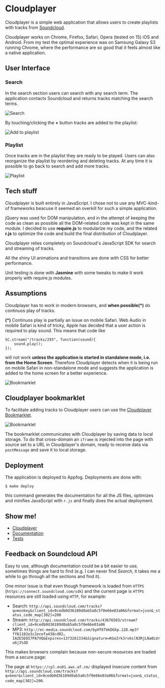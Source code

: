 # Cloudplayer

Cloudplayer is a simple web application that allows users to create playlists with tracks from [Soundcloud](https://soundcloud.com).

Cloudplayer works on Chrome, Firefox, Safari, Opera (tested on 15) iOS and Android. From my test the optimal experience was on Samsung Galaxy S3 running Chrome, where the performance are so good that it feels almost like a native application.

## User Interface

### Search

In the search section users can search with any search term. The application contacts Soundcloud and returns tracks matching the search terms.

![Search](https://raw.github.com/mmarcon/cloudplayer/master/screenshots/search.png)

By touching/clicking the **+** button tracks are added to the playlist:

![Add to playlist](https://raw.github.com/mmarcon/cloudplayer/master/screenshots/addtoplaylist.png)

### Playlist

Once tracks are in the playlist they are ready to be played. Users can also reorganize the playlist by reordering and deleting tracks. At any time it is possible to go back to search and add more tracks.

![Playlist](https://raw.github.com/mmarcon/cloudplayer/master/screenshots/playlist.png)


## Tech stuff

Cloudplayer is built entirely in JavaScript. I chose not to use any MVC-kind-of frameworks beacuse it seemed an overkill for such a simple application.

jQuery was used for DOM manipulation, and in the attempt of keeping the code as clean as possible all the DOM-related code was kept in the same module. I decided to use **require.js** to modularize my code, and the related **r.js** to optimize the code and build the final distribution of Cloudplayer.

Cloudplayer relies completely on Soundcloud's JavaScript SDK for search and streaming of tracks.

All the shiny UI animations and transitions are done with CSS for better performance.

Unit testing is done with **Jasmine** with some tweaks to make it work properly with require.js modules.

## Assumptions

Cloudplayer has to work in modern browsers, and **when possible(*)** do continuos play of tracks.

**(*)** Continuos play is partially an issue on mobile Safari. Web Audio in mobile Safari is kind of tricky, Apple has decided that a user action is required to play sound. This means that code like

	SC.stream("/tracks/293", function(sound){
		sound.play();
	});
	
will not work **unless the application is started in standalone mode, i.e. from the Home Screen**. Therefore Cloudplayer detects when it is being run on mobile Safari in non-standalone mode and suggests the application is added to the home screen for a better experience.

![Bookmarklet](https://raw.github.com/mmarcon/cloudplayer/master/screenshots/mobilesafari)

## Cloudplayer bookmarklet

To facilitate adding tracks to Cloudplayer users can use the [Cloudplayer Bookmarklet](https://cpl.eu01.aws.af.cm/bookmarklet/).

![Bookmarklet](https://raw.github.com/mmarcon/cloudplayer/master/screenshots/bookmarklet.png)

The bookmarklet communicates with Cloudplayer by saving data to local storage. To do that cross-domain an `iframe` is injected into the page with source set to a URL in Cloudplayer's domain, ready to receive data via `postMessage` and save it to local storage.

## Deployment

The application is deployed to Appfog. Deployments are done with:

	$ make deploy
	
this command generates the documentation for all the JS files, optimizes and minifies JavaScript with `r.js` and finally does the actual deployment.

## Show me!

 * [Cloudplayer](https://cpl.eu01.aws.af.cm)
 * [Documentation](https://cpl.eu01.aws.af.cm/docs.html)
 * [Tests](https://cpl.eu01.aws.af.cm/tests)
 
## Feedback on Soundcloud API
 
Easy to use, although documentation could be a bit easier to use, sometimes things are hard to find (e.g. I can never find *Search*, it takes me a while to go through all the sections and find it).

One minor issue is that even though framework is loaded from `HTTPS` (`https://connect.soundcloud.com/sdk`) and the current page is `HTTPS` resources are still loaded using `HTTP`, for example:

 * Search: `http://api.soundcloud.com/tracks?q=monkey&client_id=9cedb0d36189d0ab5a0c5f0e66e03a06&format=json&_status_code_map[302]=200`
 * Stream: `http://api.soundcloud.com/tracks/43676503/stream? client_id=9cedb0d36189d0ab5a0c5f0e66e03a06`
 * MP3: `http://ec-media.soundcloud.com/byHT6TmkDGkp.128.mp3?ff61182e3c2ecefa438cd02…IAZE5EOI7PA7VQ&Expires=1373261334&Signature=KGoZrk3rv6slN3RjLNa0LUru6jI%3D`
 
This makes browsers complain because non-secure resources are loaded from a secure page:

The page at `https://cpl.eu01.aws.af.cm/` displayed insecure content from `http://api.soundcloud.com/tracks?q=beer&client_id=9cedb0d36189d0ab5a0c5f0e66e03a06&format=json&_status_code_map[302]=200`.

